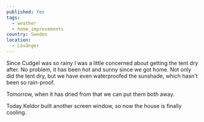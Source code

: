 ```yaml
---
published: Yes
tags:
  - weather
  - home_improvements
country: Sweden
location:
  - Lövånger
---
```

Since Cudgel was so rainy I was a little concerned about getting the tent dry after.  No problem,  it has been hot and sunny since we got home.  Not only did the tent dry, but we have even waterproofed the sunshade, which hasn't been so rain-proof.

Tomorrow, when it has dried from that we can put them both away.

Today Keldor built another screen window, so now the house is finally cooling.